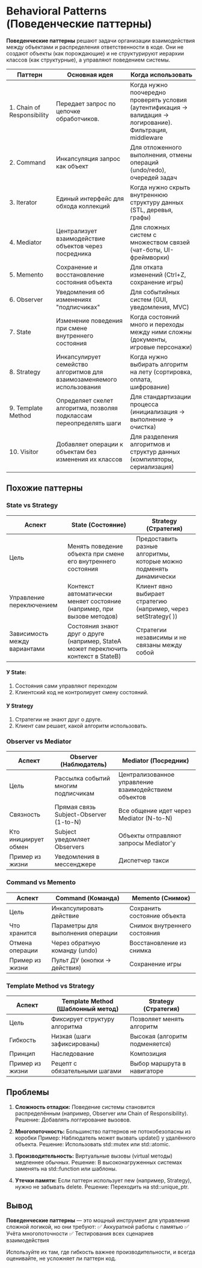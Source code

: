 # Behavioral Patterns (Поведенческие паттерны)
__Поведенческие паттерны__ решают задачи организации взаимодействия между объектами и распределения ответственности в коде. Они не создают объекты (как порождающие) и не структурируют иерархии классов (как структурные), а управляют поведением системы.

| Паттерн | Основная идея | Когда использовать |
|-------|--------|-------|
| 1. Chain of Responsibility | Передает запрос по цепочке обработчиков. | Когда нужно поочередно проверять условия (аутентификация → валидация → логирование). Фильтрация, middleware |
| 2. Command | Инкапсуляция запрос как объект |	Для отложенного выполнения, отмены операций (undo/redo), очередей задач |
| 3. Iterator | Единый интерфейс для обхода коллекций | Когда нужно скрыть внутреннюю структуру данных (STL, деревья, графы) |
| 4. Mediator | Централизует взаимодействие объектов через посредника | Для сложных систем с множеством связей (чат-боты, UI-фреймворки)|
| 5. Memento | Сохранение и восстановление состояния объекта | Для отката изменений (Ctrl+Z, сохранение игры) |
| 6. Observer | Уведомления об изменениях "подписчиках" | Для событийных систем (GUI, уведомления, MVC) |
| 7. State | Изменение поведения при смене внутреннего состояния | Когда состояний много и переходы между ними сложны (документы, игровые персонажи) |
| 8. Strategy | Инкапсулирует семейство алгоритмов для взаимозаменяемого использования | Когда нужно выбирать алгоритм на лету (сортировка, оплата, шифрование) |
| 9. Template Method | Определяет скелет алгоритма, позволяя подклассам переопределять шаги | Для стандартизации процесса (инициализация → выполнение → очистка) |
| 10. Visitor |	Добавляет операции к объектам без изменения их классов | Для разделения алгоритмов и структур данных (компиляторы, сериализация) |

## Похожие паттерны
### State vs Strategy
| Аспект | State (Состояние) | Strategy (Стратегия) |
|--------| -------- | ------- |
| Цель | Менять поведение объекта при смене его внутреннего состояния |	Предоставить разные алгоритмы, которые можно подменять динамически |
| Управление переключением | Контекст автоматически меняет состояние (например, при вызове методов) | Клиент явно выбирает стратегию (например, через setStrategy( )) |
| Зависимость между вариантами | Состояния знают друг о друге (например, StateA может переключить контекст в StateB) | Стратегии независимы и не связаны между собой |

#### У State:
1. Состояния сами управляют переходом
2. Клиентский код не контролирует смену состояний.
#### У Strategy
1. Стратегии не знают друг о друге.
2. Клиент сам решает, какой алгоритм использовать.

### Observer vs Mediator
| Аспект |Observer (Наблюдатель) | Mediator (Посредник) |
|-------| -------------| ---------|
| Цель | Рассылка событий многим подписчикам | Централизованное управление взаимодействием объектов |
| Связность | Прямая связь Subject-Observer (1-to-N) | Все общение идет через Mediator (N-to-N) |
| Кто инициирует обмен | Subject уведомляет Observers | Объекты отправляют запросы Mediator'у |
| Пример из жизни | Уведомления в мессенджере | Диспетчер такси |

### Command vs Memento
| Аспект | Command (Команда) | Memento (Снимок) |
| ------ | ------ | ------| 
| Цель | Инкапсулировать действие | Сохранить состояние объекта | 
| Что хранится | Параметры для выполнения операции | Снимок внутреннего состояния |
| Отмена операции |	Через обратную команду (undo) | Восстановление из снимка |
| Пример из жизни |	Пульт ДУ (кнопки → действия) | Сохранение игры |

### Template Method vs Strategy
| Аспект | Template Method (Шаблонный метод) | Strategy (Стратегия) |
| ------- | ------------- | ----------- |
| Цель | Фиксирует структуру алгоритма | Позволяет менять алгоритм |
| Гибкость | Низкая (шаги зафиксированы) | Высокая (алгоритм подменяется) |
| Принцип | Наследование | Композиция |
| Пример из жизни | Рецепт с обязательными шагами | Выбор маршрута в навигаторе |

## Проблемы 
1. __Сложность отладки:__
Поведение системы становится распределённым (например, Observer или Chain of Responsibility).
Решение: Добавлять логгирование вызовов.

2. __Многопоточность:__
Большинство паттернов не потокобезопасны из коробки
Пример: Наблюдатель может вызвать update() у удалённого объекта.
Решение: Использовать std::mutex или std::atomic.

3. __Производительность:__
Виртуальные вызовы (virtual методы) медленнее обычных.
Решение: В высоконагруженных системах заменять на std::function или шаблоны.

4. __Утечки памяти:__
Если паттерн использует new (например, Strategy), нужно не забывать delete.
Решение: Переходить на std::unique_ptr.

## Вывод
__Поведенческие паттерны__ — это мощный инструмент для управления сложной логикой, но они требуют:
✅ Аккуратной работы с памятью
✅ Учёта многопоточности
✅ Тестирования всех сценариев взаимодействия

Используйте их там, где гибкость важнее производительности, и всегда оценивайте, не усложняет ли паттерн код.